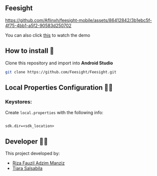 ## Feesight
https://github.com/Aflinxh/feesight-mobile/assets/86412842/3b1ebc5f-4f75-4bb1-a5f2-90583d250702

You can also click [this](https://drive.google.com/file/d/1tsu883Emsm0NK-eQVPzZJIhnBRNnX199/view?usp=sharing) to watch the demo


## How to install 🔧
Clone this repository and import into **Android Studio**
```bash
git clone https://github.com/Feesight/Feesight.git
```

## Local Properties Configuration 🧑‍💻
### Keystores:
Create `local.properties` with the following info:
```properties

sdk.dir=<sdk_location>

```

## Developer 👷‍♀
This project developed by:
* [Riza Fauzil Adzim Manziz](https://github.com/Riza666)
* [Tiara Salsabila](https://github.com/tiarasalsabilaa)
